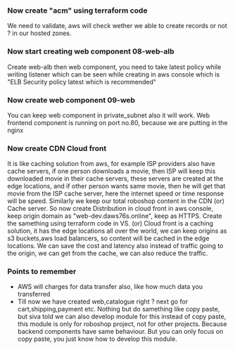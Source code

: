 ### Now create "acm" using terraform code
We need to validate, aws will check wether we able to create records or not ? in our hosted zones.

### Now start creating web component 08-web-alb
Create web-alb then web component, you need to take latest policy while writing listener which can be seen while creating in aws console which is "ELB Security policy latest which is recommended"

### Now create web component 09-web
You can keep web component in private_subnet also it will work. Web frontend component is running on port no.80, because we are putting in the nginx

### Now create CDN Cloud front
It is like caching solution from aws, for example ISP providers also have cache servers, if one person downloads a movie, then ISP will keep this downloaded movie in their cache servers, these servers are created at the edge locations, and if other person wants same movie, then he will get that movie from the ISP cache server, here the internet speed or time response will be speed. Similarly we keep our total roboshop content in the CDN (or) Cache server. So now create Distribution in cloud front in aws console, keep origin domain as "web-dev.daws76s.online", keep as HTTPS. Create the samething using terraform code in VS. (or) Cloud front is a caching solution, it has the edge locations all over the world, we can keep origins as s3 buckets,aws load balancers, so content will be cached in the edge locations. We can save the cost and latency also instead of traffic going to the origin, we can get from the cache, we can also reduce the traffic.

### Points to remember
- AWS will charges for data transfer also, like how much data you transferred
- Till now we have created web,catalogue right ? next go for cart,shipping,payment etc. Nothing but do
  samething like copy paste, but siva told we can also develop module for this instead of copy paste, this
  module is only for roboshop project, not for other projects. Because backend components have same behaviour.
  But you can only focus on copy paste, you just know how to develop this module.
